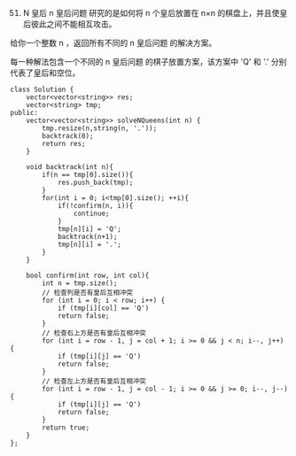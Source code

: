 51. N 皇后
n 皇后问题 研究的是如何将 n 个皇后放置在 n×n 的棋盘上，并且使皇后彼此之间不能相互攻击。

给你一个整数 n ，返回所有不同的 n 皇后问题 的解决方案。

每一种解法包含一个不同的 n 皇后问题 的棋子放置方案，该方案中 'Q' 和 '.' 分别代表了皇后和空位。
	
	class Solution {
	    vector<vector<string>> res;
	    vector<string> tmp;
	public:
	    vector<vector<string>> solveNQueens(int n) {
	        tmp.resize(n,string(n, '.'));
	        backtrack(0);
	        return res;
	    }
	
	    void backtrack(int n){
	        if(n == tmp[0].size()){
	            res.push_back(tmp);
	        }
	        for(int i = 0; i<tmp[0].size(); ++i){
	            if(!confirm(n, i)){
	                continue;
	            }
	            tmp[n][i] = 'Q';
	            backtrack(n+1);
	            tmp[n][i] = '.';
	        }
	    }
	
	    bool confirm(int row, int col){
	        int n = tmp.size();
	        // 检查列是否有皇后互相冲突
	        for (int i = 0; i < row; i++) {
	            if (tmp[i][col] == 'Q')
	            return false;
	        }
	        // 检查右上⽅是否有皇后互相冲突
	        for (int i = row - 1, j = col + 1; i >= 0 && j < n; i--, j++) {
	            if (tmp[i][j] == 'Q')
	            return false;
	        }
	        // 检查左上⽅是否有皇后互相冲突
	        for (int i = row - 1, j = col - 1; i >= 0 && j >= 0; i--, j--) {
	            if (tmp[i][j] == 'Q')
	            return false;
	        }
	        return true;
	    }
	};